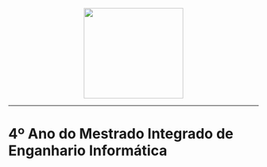 <p align="center">
   <img width="200" height="182" src="https://upload.wikimedia.org/wikipedia/commons/9/93/EEUMLOGO.png">
</p>

---

# 4º Ano do Mestrado Integrado de Enganhario Informática
